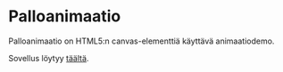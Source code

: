 # Palloanimaatio

Palloanimaatio on HTML5:n canvas-elementtiä käyttävä animaatiodemo.

Sovellus löytyy [täältä](http://marklaak.cs.users.helsinki.fi/palloanimaatio).
